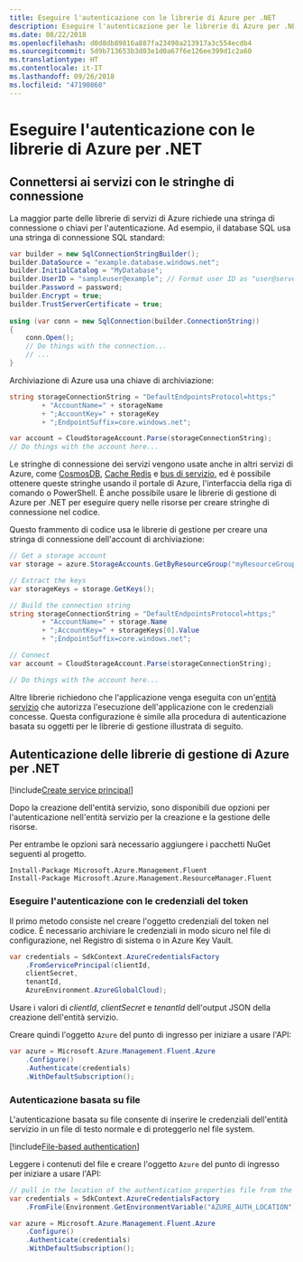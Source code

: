 ```yaml
---
title: Eseguire l'autenticazione con le librerie di Azure per .NET
description: Eseguire l'autenticazione per le librerie di Azure per .NET
ms.date: 08/22/2018
ms.openlocfilehash: d0d8db89816a887fa23490a213917a3c554ecdb4
ms.sourcegitcommit: 5d9b713653b3d03e1d0a67f6e126ee399d1c2a60
ms.translationtype: HT
ms.contentlocale: it-IT
ms.lasthandoff: 09/26/2018
ms.locfileid: "47190860"
---
```

# <a name="authenticate-with-the-azure-libraries-for-net"></a>Eseguire l'autenticazione con le librerie di Azure per .NET

## <a name="connect-to-services-with-connection-strings"></a>Connettersi ai servizi con le stringhe di connessione

La maggior parte delle librerie di servizi di Azure richiede una stringa di connessione o chiavi per l'autenticazione. Ad esempio, il database SQL usa una stringa di connessione SQL standard:

```csharp
var builder = new SqlConnectionStringBuilder();
builder.DataSource = "example.database.windows.net";
builder.InitialCatalog = "MyDatabase";
builder.UserID = "sampleuser@example"; // Format user ID as "user@server"
builder.Password = password;
builder.Encrypt = true;
builder.TrustServerCertificate = true;
                
using (var conn = new SqlConnection(builder.ConnectionString))
{
    conn.Open();
    // Do things with the connection...
    // ...
}
```

Archiviazione di Azure usa una chiave di archiviazione:

```csharp
string storageConnectionString = "DefaultEndpointsProtocol=https;"
        + "AccountName=" + storageName
        + ";AccountKey=" + storageKey
        + ";EndpointSuffix=core.windows.net";

var account = CloudStorageAccount.Parse(storageConnectionString);
// Do things with the account here...
```

Le stringhe di connessione dei servizi vengono usate anche in altri servizi di Azure, come [CosmosDB](/azure/documentdb/documentdb-dotnet-application#a-nametoc395637769astep-5-wiring-up-azure-cosmos-db), [Cache Redis](/azure/redis-cache/cache-dotnet-how-to-use-azure-redis-cache) e [bus di servizio](/azure/service-bus-messaging/service-bus-dotnet-get-started-with-queues), ed è possibile ottenere queste stringhe usando il portale di Azure, l'interfaccia della riga di comando o PowerShell.  È anche possibile usare le librerie di gestione di Azure per .NET per eseguire query nelle risorse per creare stringhe di connessione nel codice. 

Questo frammento di codice usa le librerie di gestione per creare una stringa di connessione dell'account di archiviazione:

```csharp
// Get a storage account
var storage = azure.StorageAccounts.GetByResourceGroup("myResourceGroup", "myStorageAccount");

// Extract the keys
var storageKeys = storage.GetKeys();

// Build the connection string
string storageConnectionString = "DefaultEndpointsProtocol=https;"
        + "AccountName=" + storage.Name
        + ";AccountKey=" + storageKeys[0].Value
        + ";EndpointSuffix=core.windows.net";

// Connect
var account = CloudStorageAccount.Parse(storageConnectionString);

// Do things with the account here...
```

Altre librerie richiedono che l'applicazione venga eseguita con un'[entità servizio](https://docs.microsoft.com/azure/active-directory/develop/active-directory-application-objects) che autorizza l'esecuzione dell'applicazione con le credenziali concesse. Questa configurazione è simile alla procedura di autenticazione basata su oggetti per le librerie di gestione illustrata di seguito.

## <a name="mgmt-auth"></a>Autenticazione delle librerie di gestione di Azure per .NET

[!include[Create service principal](includes/create-sp.md)]

Dopo la creazione dell'entità servizio, sono disponibili due opzioni per l'autenticazione nell'entità servizio per la creazione e la gestione delle risorse.

Per entrambe le opzioni sarà necessario aggiungere i pacchetti NuGet seguenti al progetto.

```
Install-Package Microsoft.Azure.Management.Fluent
Install-Package Microsoft.Azure.Management.ResourceManager.Fluent
```

### <a name="authenticate-with-token-credentials"></a>Eseguire l'autenticazione con le credenziali del token

Il primo metodo consiste nel creare l'oggetto credenziali del token nel codice.  È necessario archiviare le credenziali in modo sicuro nel file di configurazione, nel Registro di sistema o in Azure Key Vault.

```csharp
var credentials = SdkContext.AzureCredentialsFactory
    .FromServicePrincipal(clientId,
    clientSecret,
    tenantId, 
    AzureEnvironment.AzureGlobalCloud);
```

Usare i valori di *clientId*, *clientSecret* e *tenantId* dell'output JSON della creazione dell'entità servizio.

Creare quindi l'oggetto `Azure` del punto di ingresso per iniziare a usare l'API:

```csharp
var azure = Microsoft.Azure.Management.Fluent.Azure
    .Configure()
    .Authenticate(credentials)
    .WithDefaultSubscription();
```

### <a name="mgmt-file"></a>Autenticazione basata su file

L'autenticazione basata su file consente di inserire le credenziali dell'entità servizio in un file di testo normale e di proteggerlo nel file system.

[!include[File-based authentication](includes/file-based-auth.md)]

Leggere i contenuti del file e creare l'oggetto `Azure` del punto di ingresso per iniziare a usare l'API:

```csharp
// pull in the location of the authentication properties file from the environment 
var credentials = SdkContext.AzureCredentialsFactory
    .FromFile(Environment.GetEnvironmentVariable("AZURE_AUTH_LOCATION"));

var azure = Microsoft.Azure.Management.Fluent.Azure
    .Configure()
    .Authenticate(credentials)
    .WithDefaultSubscription();
```
